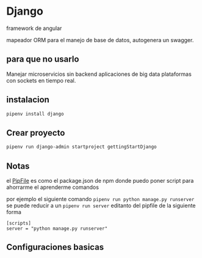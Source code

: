 # Django

framework de angular

mapeador ORM para el manejo de base de datos, autogenera un swagger. 

## para que no usarlo

Manejar microservicios sin backend
aplicaciones de big data
plataformas con sockets en tiempo real.  

## instalacion

```bash
pipenv install django
```

## Crear proyecto

```bash
pipenv run django-admin startproject gettingStartDjango
```

## Notas

el [PipFile](Pipfile) es como el package.json de npm donde puedo poner script para ahorrarme el aprenderme comandos

por ejemplo el siguiente comando `pipenv run python manage.py runserver` se puede reducir a un `pipenv run server` editanto del pipfile de la siguiente forma

```pipfile
[scripts]
server = "python manage.py runserver"
```
## Configuraciones basicas
